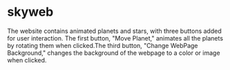 # skyweb
The website contains animated planets and stars, with three buttons added for user interaction. The first button, "Move Planet," animates all the planets by rotating them when clicked.The third button, "Change WebPage Background," changes the background of the webpage to a color or image when clicked.
